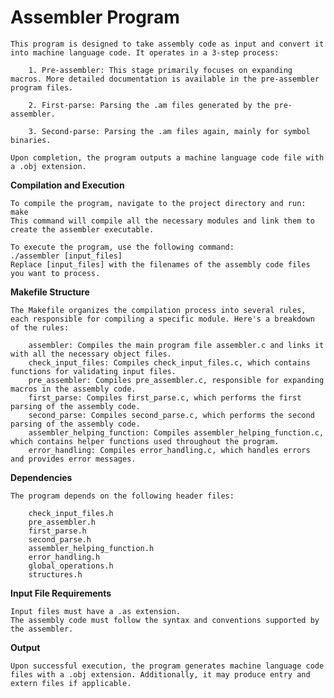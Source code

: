 # Assembler Program

    This program is designed to take assembly code as input and convert it into machine language code. It operates in a 3-step process:

        1. Pre-assembler: This stage primarily focuses on expanding macros. More detailed documentation is available in the pre-assembler program files.

        2. First-parse: Parsing the .am files generated by the pre-assembler.

        3. Second-parse: Parsing the .am files again, mainly for symbol binaries.

    Upon completion, the program outputs a machine language code file with a .obj extension.


**Compilation and Execution**

    To compile the program, navigate to the project directory and run:
    make
    This command will compile all the necessary modules and link them to create the assembler executable.

    To execute the program, use the following command:
    ./assembler [input_files]
    Replace [input_files] with the filenames of the assembly code files you want to process.


**Makefile Structure**

    The Makefile organizes the compilation process into several rules, each responsible for compiling a specific module. Here's a breakdown of the rules:

        assembler: Compiles the main program file assembler.c and links it with all the necessary object files.
        check_input_files: Compiles check_input_files.c, which contains functions for validating input files.
        pre_assembler: Compiles pre_assembler.c, responsible for expanding macros in the assembly code.
        first_parse: Compiles first_parse.c, which performs the first parsing of the assembly code.
        second_parse: Compiles second_parse.c, which performs the second parsing of the assembly code.
        assembler_helping_function: Compiles assembler_helping_function.c, which contains helper functions used throughout the program.
        error_handling: Compiles error_handling.c, which handles errors and provides error messages.


**Dependencies**

    The program depends on the following header files:

        check_input_files.h
        pre_assembler.h
        first_parse.h
        second_parse.h
        assembler_helping_function.h
        error_handling.h
        global_operations.h
        structures.h

**Input File Requirements**

    Input files must have a .as extension.
    The assembly code must follow the syntax and conventions supported by the assembler.

**Output**

    Upon successful execution, the program generates machine language code files with a .obj extension. Additionally, it may produce entry and extern files if applicable.
